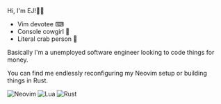 Hi, I'm EJ!🏳️‍⚧️

- Vim devotee ⌨
- Console cowgirl 🤠
- Literal crab person 🦀

Basically I'm a unemployed software engineer looking to code things for money.

You can find me endlessly reconfiguring my Neovim setup or building things in Rust.

<!-- <img align="center" width="47%" src="https://github-readme-stats.vercel.app/api/top-langs/?username=EJunger&theme=dracula&layout=compact&exclude_repo=COMP3104&langs_count=10&)](https://github.com/anuraghazra/github-readme-stats"/> -->

![Neovim](https://img.shields.io/badge/NeoVim-%2357A143.svg?&style=for-the-badge&logo=neovim&logoColor=white)
![Lua](https://img.shields.io/badge/lua-%232C2D72.svg?style=for-the-badge&logo=lua&logoColor=white)
![Rust](https://img.shields.io/badge/rust-%23000000.svg?style=for-the-badge&logo=rust&logoColor=white)
